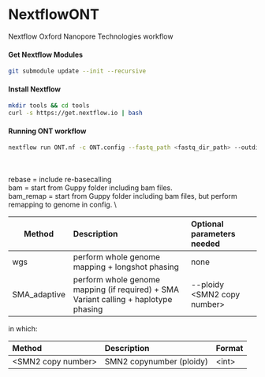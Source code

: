 # NextflowONT
Nextflow Oxford Nanopore Technologies workflow

#### Get Nextflow Modules
```bash
git submodule update --init --recursive
```

#### Install Nextflow
```bash
mkdir tools && cd tools
curl -s https://get.nextflow.io | bash
```

#### Running ONT workflow
```bash
nextflow run ONT.nf -c ONT.config --fastq_path <fastq_dir_path> --outdir <output_dir_path> --start <bam|rebase> --method <method> --email <email> [-profile slurm|mac]
```
\
\
<methods>
rebase = include re-basecalling\
bam = start from Guppy folder including bam files.\
bam_remap = start from Guppy folder including bam files, but perform remapping to genome in config.
\

| Method | Description | Optional parameters needed|
| --- | :--- | :--- |
|wgs|perform whole genome mapping + longshot phasing|none|
|SMA_adaptive|perform whole genome mapping (if required) +  SMA Variant calling + haplotype phasing|--ploidy \<SMN2 copy number\>|

in which:

| Method | Description | Format | 
| :--- | :--- | :--- |
|\<SMN2 copy number\>|SMN2 copynumber (ploidy)|\<int\>|
